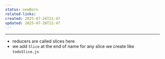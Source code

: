```yaml
---
status: newBorn
related-links: 
created: 2025-07-26T21:47
updated: 2025-07-26T21:47
---
```

---

- reducers are called slices here
- we add `Slice` at the end of name for any slice we create like `todoSlice.js`

